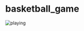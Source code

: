 # basketball_game
![playing](https://github.com/computer-rookie-master/basketball_game/blob/main/game_play.gif)
